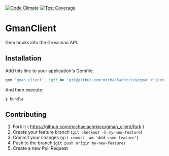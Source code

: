 [![Code Climate](https://codeclimate.com/github/michaelachrisco/gman_client/badges/gpa.svg)](https://codeclimate.com/github/michaelachrisco/gman_client) [![Test Coverage](https://codeclimate.com/github/michaelachrisco/gman_client/badges/coverage.svg)](https://codeclimate.com/github/michaelachrisco/gman_client)
# GmanClient

Gem hooks into the Grossman API.

## Installation

Add this line to your application's Gemfile:

```ruby
gem 'gman_client', :git => 'git@github.com:michaelachrisco/gman_client.git'
```

And then execute:

    $ bundle

## Contributing

1. Fork it ( https://github.com/michaelachrisco/gman_client/fork )
2. Create your feature branch (`git checkout -b my-new-feature`)
3. Commit your changes (`git commit -am 'Add some feature'`)
4. Push to the branch (`git push origin my-new-feature`)
5. Create a new Pull Request
